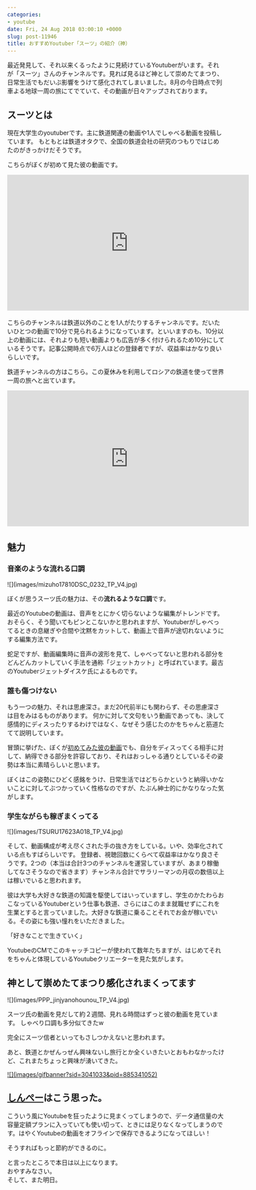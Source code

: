 ```yaml
---
categories:
- youtube
date: Fri, 24 Aug 2018 03:00:10 +0000
slug: post-11946
title: おすすめYoutuber「スーツ」の紹介（神）
---
```


最近発見して、それ以来くるったように見続けているYoutuberがいます。それが「スーツ」さんのチャンネルです。見れば見るほど神として崇めたてまつり、日常生活でもだいぶ影響をうけて感化されてしまいました。8月の今日時点で列車よる地球一周の旅にてでていて、その動画が日々アップされております。

<!--more--> 

<h2>スーツとは</h2>
現在大学生のyoutuberです。主に鉄道関連の動画や1人でしゃべる動画を投稿しています。
もともとは鉄道オタクで、全国の鉄道会社の研究のつもりではじめたのがきっかけだそうです。

こちらがぼくが初めて見た彼の動画です。
<iframe width="560" height="315" src="https://www.youtube.com/embed/pzXDdadCvxc" frameborder="0" allow="autoplay; encrypted-media" allowfullscreen></iframe>

こちらのチャンネルは鉄道以外のことを1人がたりするチャンネルです。だいたいひとつの動画で10分で見られるようになっています。といいますのも、10分以上の動画には、それよりも短い動画よりも広告が多く付けられるため10分にしているそうです。記事公開時点で6万人ほどの登録者ですが、収益率はかなり良いらしいです。

鉄道チャンネルの方はこちら。この夏休みを利用してロシアの鉄道を使って世界一周の旅へと出ています。
<iframe width="560" height="315" src="https://www.youtube.com/embed/lVMVBpxXzto" frameborder="0" allow="autoplay; encrypted-media" allowfullscreen></iframe>

<h2>魅力</h2>

<h3>音楽のような流れる口調</h3>
![](images/mizuho17810DSC_0232_TP_V4.jpg)

ぼくが思うスーツ氏の魅力は、その<strong>流れるような口調</strong>です。

最近のYoutubeの動画は、音声をとにかく切らないような編集がトレンドです。おそらく、そう聞いてもピンとこないかと思われますが、Youtuberがしゃべってるときの息継ぎや合間や沈黙をカットして、動画上で音声が途切れないようにする編集方法です。

蛇足ですが、動画編集時に音声の波形を見て、しゃべってないと思われる部分をどんどんカットしていく手法を通称「ジェットカット」と呼ばれています。最古のYoutuberジェットダイスケ氏によるものです。

<h3>誰も傷つけない</h3>
もう一つの魅力、それは思慮深さ。まだ20代前半にも関わらず、その思慮深さは目をみはるものがあります。
何かに対して文句をいう動画であっても、決して感情的にディスったりするわけではなく、なぜそう感じたのかをちゃんと筋道たてて説明しています。

冒頭に挙げた、ぼくが<a href="https://www.youtube.com/embed/pzXDdadCvxc">初めてみた彼の動画</a>でも、自分をディスってくる相手に対して、納得できる部分を許容しており、それはおっしゃる通りとしているその姿勢は本当に素晴らしいと思います。

ぼくはこの姿勢にひどく感銘をうけ、日常生活ではどちらかというと納得いかないことに対してぶつかっていく性格なのですが、たぶん紳士的にかなりなった気がします。


<h3>学生ながらも稼ぎまくってる</h3>
![](images/TSURU17623A018_TP_V4.jpg)

そして、動画構成が考え尽くされた手の抜き方をしている。いや、効率化されている点もすばらしいです。
登録者、視聴回数にくらべて収益率はかなり良さそうです。2つの（本当は合計3つのチャンネルを運営していますが、あまり稼働してなさそうなので省きます）チャンネル合計でサラリーマンの月収の数倍以上は稼いでいると思われます。

彼は大学も大好きな鉄道の知識を駆使してはいっていますし、学生のかたわらおこなっているYoutuberという仕事も鉄道、さらにはこのまま就職せずにこれを生業とすると言っていました。大好きな鉄道に乗ることそれでお金が稼いでいる。その姿にも強い憧れをいただきました。

「好きなことで生きていく」

YoutubeのCMでこのキャッチコピーが使われて数年たちますが、はじめてそれをちゃんと体現しているYoutubeクリエーターを見た気がします。

<h2>神として崇めたてまつり感化されまくってます</h2>
![](images/PPP_jinjyanohounou_TP_V4.jpg)

スーツ氏の動画を見だして約２週間、見れる時間はずっと彼の動画を見ています。
しゃべり口調も多分似てきたw

完全にスーツ信者といってもさしつかえないと思われます。

あと、鉄道とかぜんっぜん興味ないし旅行とか全くいきたいとおもわなかったけど、これまたちょっと興味が湧いてきた。

<script language="javascript" src="//ad.jp.ap.valuecommerce.com/servlet/jsbanner?sid=3041033&pid=885341052"></script><noscript><a href="//ck.jp.ap.valuecommerce.com/servlet/referral?sid=3041033&pid=885341052" target="_blank" rel="nofollow">![](images/gifbanner?sid=3041033&pid=885341052)</a></noscript>

<h2><a href="https://twitter.com/s_s_p_y">しんぺー</a>はこう思った。</h2>

こういう風にYoutubeを狂ったように見まくってしまうので、データ通信量の大容量定額プランに入っていても使い切って、ときには足りなくなってしまうのです。はやくYoutubeの動画をオフラインで保存できるようになってほしい！

そうすればもっと節約ができるのに。

と言ったところで本日は以上になります。<br>
おやすみなさい。<br>
そして、また明日。